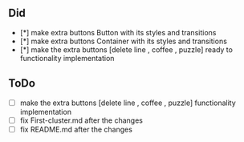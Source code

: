 ## Did

-   [*] make extra buttons Button with its styles and transitions
-   [*] make extra buttons Container with its styles and transitions
-   [*] make the extra buttons [delete line , coffee , puzzle] ready to functionality implementation

## ToDo

-   [ ] make the extra buttons [delete line , coffee , puzzle] functionality implementation
-   [ ] fix First-cluster.md after the changes
-   [ ] fix README.md after the changes
